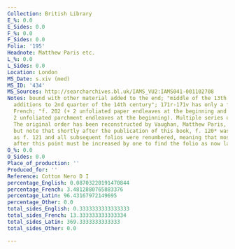 ```yaml
---
Collection: British Library
E_%: 0.0
E_Sides: 0.0
F_%: 0.0
F_Sides: 0.0
Folia: '195'
Headnote: Matthew Paris etc.
L_%: 0.0
L_Sides: 0.0
Location: London
MS_Date: s.xiv (med)
MS_ID: '434'
MS_Sources: http://searcharchives.bl.uk/IAMS_VU2:IAMS041-001102708
Notes: bound with other material added to the end; "middle of the 13th century, with
  additions to 2nd quarter of the 14th century"; 171r-171v has only a few words of
  French; "f. 202 (+ 2 unfoliated paper endleaves at the beginning and 2 at the end;
  2 unfoliated parchment endleaves at the beginning). Multiple series of foliation.
  The original order has been reconstructed by Vaughan, Matthew Paris, 1958, pp. 78-85,
  but note that shortly after the publication of this book, f. 120* was relabelled
  as f. 121 and all subsequent folios were renumbered, meaning that most references
  after this point must be increased by one to find the folio as now labelled.
O_%: 0.0
O_Sides: 0.0
Place_of_production: ''
Produced_for: ''
Reference: Cotton Nero D I
percentage_English: 0.08703220191470844
percentage_French: 3.4812880765883376
percentage_Latin: 96.43167972149695
percentage_Other: 0.0
total_sides_English: 0.3333333333333333
total_sides_French: 13.333333333333334
total_sides_Latin: 369.3333333333333
total_sides_Other: 0.0

---
```

